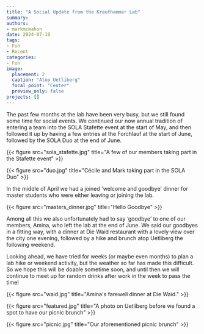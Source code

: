 ```yaml
---
title: "A Social Update from the Krauthammer Lab"
summary:  
authors: 
- markmcmahon
date: 2024-07-10
tags: 
- Fun
- Recent
categories:
- Fun
image:
  placement: 2
  caption: "Atop Uetliberg"
  focal_point: "Center"
  preview_only: false
projects: []
---
```


The past few months at the lab have been very busy, but we still found some time for social events. We continued our now annual tradition of entering a team into the SOLA Stafette event at the start of May, and then followed it up by having a few entries at the Forchlauf at the start of June, followed by the SOLA Duo at the end of June. 

{{< figure src="sola_stafette.jpg" title="A few of our members taking part in the Stafette event" >}}

{{< figure src="duo.jpg" title="Cécile and Mark taking part in the SOLA Duo" >}}


In the middle of April we had a joined 'welcome and goodbye' dinner for master students who were either leaving or joining the lab. 

{{< figure src="masters_dinner.jpg" title="Hello Goodbye" >}}


Among all this we also unfortunately had to say ‘goodbye’ to one of our members, Amina, who left the lab at the end of June. We said our goodbyes in a fitting way, with a dinner at Die Waid restaurant with a lovely view over the city one evening, followed by a hike and brunch atop Uetliberg the following weekend. 


Looking ahead, we have tried for weeks (or maybe even months) to plan a lab hike or weekend activity, but the weather so far has made this difficult. So we hope this will be doable sometime soon, and until then we will continue to meet up for random drinks after work in the week to pass the time!

{{< figure src="waid.jpg" title="Amina's farewell dinner at Die Waid." >}}

{{< figure src="featured.jpg" title="A photo on Uetliberg before we found a spot to have our picnic brunch" >}}

{{< figure src="picnic.jpg" title="Our aforementioned picnic brunch" >}}




